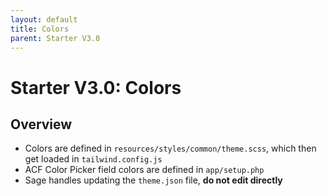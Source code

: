 ```yaml
---
layout: default
title: Colors
parent: Starter V3.0
---
```


# Starter V3.0: Colors

## Overview

*   Colors are defined in `resources/styles/common/theme.scss`, which then get loaded in `tailwind.config.js`
*   ACF Color Picker field colors are defined in `app/setup.php`
*   Sage handles updating the `theme.json` file, **do not edit directly**
